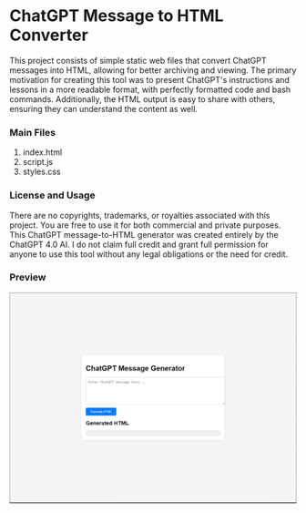 # ChatGPT Message to HTML Converter
This project consists of simple static web files that convert ChatGPT messages into HTML, allowing for better archiving and viewing. The primary motivation for creating this tool was to present ChatGPT's instructions and lessons in a more readable format, with perfectly formatted code and bash commands. Additionally, the HTML output is easy to share with others, ensuring they can understand the content as well.

### Main Files
1. index.html
2. script.js
3. styles.css

### License and Usage
There are no copyrights, trademarks, or royalties associated with this project. You are free to use it for both commercial and private purposes. This ChatGPT message-to-HTML generator was created entirely by the ChatGPT 4.0 AI. I do not claim full credit and grant full permission for anyone to use this tool without any legal obligations or the need for credit.

### Preview

![Preview](images/Capture.PNG)
